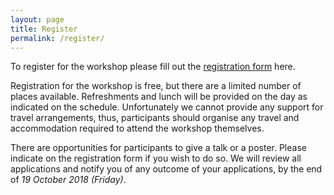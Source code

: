 ```yaml
---
layout: page
title: Register
permalink: /register/
---
```

 <p>To register for the workshop please fill out the <a href="https://docs.google.com/forms/d/e/1FAIpQLSdBSWF8dEDXVhT8jijR5kWUYWTf4TcAJivweMicGFq2hN4zzw/viewform?c=0&w=1">registration form</a> here.</p>
 
 <p>Registration for the workshop is free, but there are a limited number of places available. Refreshments and lunch will be provided on the day as indicated on the schedule. Unfortunately we cannot provide any support for travel arrangements, thus, participants should organise any travel and accommodation required to attend the workshop themselves.</p>

 <p>There are opportunities for participants to give a talk or a poster. Please indicate on the registration form if you wish to do so. We will review all applications and notify you of any outcome of your applications, by the end of <em>19 October 2018 (Friday)</em>. </p>

